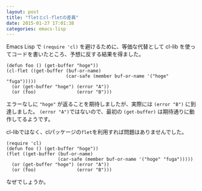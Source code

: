 ```yaml
---
layout: post
title: "fletとcl-fletの差異"
date: 2015-01-27 17:01:38
categories: emacs-lisp
---
```

<p>Emacs Lisp で <code>(require 'cl)</code> を避けるために、等価な代替として cl-lib を使ってコードを書いたところ、予想に反する結果を得ました。</p>

<pre class="lang-lisp prettyprint-override"><code>(defun foo () (get-buffer "hoge"))
(cl-flet ((get-buffer (buf-or-name)
                      (car-safe (member buf-or-name '("hoge" "fuga")))))
  (or (get-buffer "hoge") (error "A"))
  (or (foo)               (error "B")))
</code></pre>

<p>エラーなしに <code>"hoge"</code> が返ることを期待しましたが、実際には <code>(error "B")</code> に到達しました。 <code>(error "A")</code>ではないので、最初の <code>(get-buffer)</code> は期待通りに動作してるようです。</p>

<p>cl-libではなく、clパッケージの<code>flet</code>を利用すれば問題はありませんでした。</p>

<pre class="lang-lisp prettyprint-override"><code>(require 'cl)
(defun foo () (get-buffer "hoge"))
(flet ((get-buffer (buf-or-name)
                   (car-safe (member buf-or-name '("hoge" "fuga")))))
  (or (get-buffer "hoge") (error "A"))
  (or (foo)               (error "B")))
</code></pre>

<p>なぜでしょうか。</p>
